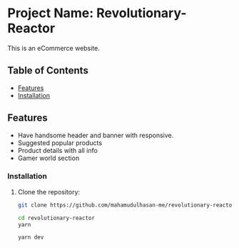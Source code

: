 # Project Name: Revolutionary-Reactor

This is an eCommerce website.

## Table of Contents

- [Features](#features)
- [Installation](#installation)

## Features

- Have handsome header and banner with responsive.
- Suggested popular products
- Product details with all info
- Gamer world section

### Installation

1. Clone the repository:

   ```bash
   git clone https://github.com/mahamudulhasan-me/revolutionary-reactor.git

   cd revolutionary-reactor
   yarn

   yarn dev
   ```
